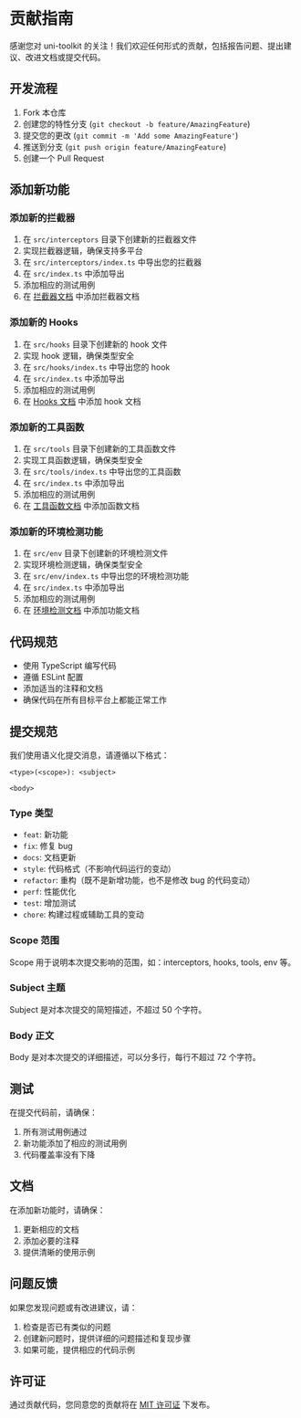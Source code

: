 # 贡献指南

感谢您对 uni-toolkit 的关注！我们欢迎任何形式的贡献，包括报告问题、提出建议、改进文档或提交代码。

## 开发流程

1. Fork 本仓库
2. 创建您的特性分支 (`git checkout -b feature/AmazingFeature`)
3. 提交您的更改 (`git commit -m 'Add some AmazingFeature'`)
4. 推送到分支 (`git push origin feature/AmazingFeature`)
5. 创建一个 Pull Request

## 添加新功能

### 添加新的拦截器

1. 在 `src/interceptors` 目录下创建新的拦截器文件
2. 实现拦截器逻辑，确保支持多平台
3. 在 `src/interceptors/index.ts` 中导出您的拦截器
4. 在 `src/index.ts` 中添加导出
5. 添加相应的测试用例
6. 在 [拦截器文档](/guide/interceptors) 中添加拦截器文档

### 添加新的 Hooks

1. 在 `src/hooks` 目录下创建新的 hook 文件
2. 实现 hook 逻辑，确保类型安全
3. 在 `src/hooks/index.ts` 中导出您的 hook
4. 在 `src/index.ts` 中添加导出
5. 添加相应的测试用例
6. 在 [Hooks 文档](/guide/hooks) 中添加 hook 文档

### 添加新的工具函数

1. 在 `src/tools` 目录下创建新的工具函数文件
2. 实现工具函数逻辑，确保类型安全
3. 在 `src/tools/index.ts` 中导出您的工具函数
4. 在 `src/index.ts` 中添加导出
5. 添加相应的测试用例
6. 在 [工具函数文档](/guide/tools) 中添加函数文档

### 添加新的环境检测功能

1. 在 `src/env` 目录下创建新的环境检测文件
2. 实现环境检测逻辑，确保类型安全
3. 在 `src/env/index.ts` 中导出您的环境检测功能
4. 在 `src/index.ts` 中添加导出
5. 添加相应的测试用例
6. 在 [环境检测文档](/guide/env) 中添加功能文档

## 代码规范

- 使用 TypeScript 编写代码
- 遵循 ESLint 配置
- 添加适当的注释和文档
- 确保代码在所有目标平台上都能正常工作

## 提交规范

我们使用语义化提交消息，请遵循以下格式：

```text
<type>(<scope>): <subject>

<body>
```

### Type 类型

- `feat`: 新功能
- `fix`: 修复 bug
- `docs`: 文档更新
- `style`: 代码格式（不影响代码运行的变动）
- `refactor`: 重构（既不是新增功能，也不是修改 bug 的代码变动）
- `perf`: 性能优化
- `test`: 增加测试
- `chore`: 构建过程或辅助工具的变动

### Scope 范围

Scope 用于说明本次提交影响的范围，如：interceptors, hooks, tools, env 等。

### Subject 主题

Subject 是对本次提交的简短描述，不超过 50 个字符。

### Body 正文

Body 是对本次提交的详细描述，可以分多行，每行不超过 72 个字符。

## 测试

在提交代码前，请确保：

1. 所有测试用例通过
2. 新功能添加了相应的测试用例
3. 代码覆盖率没有下降

## 文档

在添加新功能时，请确保：

1. 更新相应的文档
2. 添加必要的注释
3. 提供清晰的使用示例

## 问题反馈

如果您发现问题或有改进建议，请：

1. 检查是否已有类似的问题
2. 创建新问题时，提供详细的问题描述和复现步骤
3. 如果可能，提供相应的代码示例

## 许可证

通过贡献代码，您同意您的贡献将在 [MIT 许可证](https://github.com/liujiayii/uni-toolkit/blob/main/LICENSE) 下发布。
